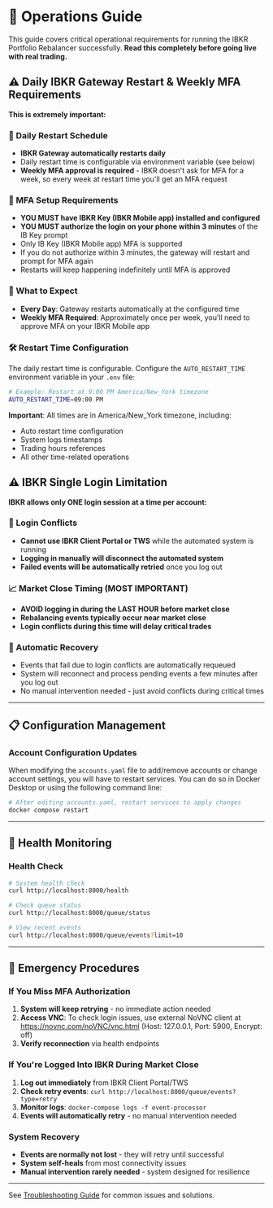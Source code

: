 # 🔧 Operations Guide

This guide covers critical operational requirements for running the IBKR Portfolio Rebalancer successfully. **Read this completely before going live with real trading.**

## ⚠️ Daily IBKR Gateway Restart & Weekly MFA Requirements

**This is extremely important:**

### 🔄 Daily Restart Schedule
- **IBKR Gateway automatically restarts daily**
- Daily restart time is configurable via environment variable (see below)
- **Weekly MFA approval is required** - IBKR doesn't ask for MFA for a week, so every week at restart time you'll get an MFA request

### 📱 MFA Setup Requirements
- **YOU MUST have IBKR Key (IBKR Mobile app) installed and configured**
- **YOU MUST authorize the login on your phone within 3 minutes** of the IB Key prompt
- Only IB Key (IBKR Mobile app) MFA is supported
- If you do not authorize within 3 minutes, the gateway will restart and prompt for MFA again
- Restarts will keep happening indefinitely until MFA is approved

### 📅 What to Expect
- **Every Day**: Gateway restarts automatically at the configured time
- **Weekly MFA Required**: Approximately once per week, you'll need to approve MFA on your IBKR Mobile app 

### 🛠️ Restart Time Configuration
The daily restart time is configurable. Configure the `AUTO_RESTART_TIME` environment variable in your `.env` file:

```bash
# Example: Restart at 9:00 PM America/New_York timezone
AUTO_RESTART_TIME=09:00 PM
```

**Important**: All times are in America/New_York timezone, including:
- Auto restart time configuration
- System logs timestamps
- Trading hours references
- All other time-related operations

## ⚠️ IBKR Single Login Limitation

**IBKR allows only ONE login session at a time per account:**

### 🚫 Login Conflicts
- **Cannot use IBKR Client Portal or TWS** while the automated system is running
- **Logging in manually will disconnect the automated system**
- **Failed events will be automatically retried** once you log out

### 📈 Market Close Timing (MOST IMPORTANT)
- **AVOID logging in during the LAST HOUR before market close**
- **Rebalancing events typically occur near market close**
- **Login conflicts during this time will delay critical trades**

### 🔄 Automatic Recovery
- Events that fail due to login conflicts are automatically requeued
- System will reconnect and process pending events a few minutes after you log out
- No manual intervention needed - just avoid conflicts during critical times

---

## 📋 Configuration Management

### Account Configuration Updates

When modifying the `accounts.yaml` file to add/remove accounts or change account settings, you will have to restart services. You can do so in Docker Desktop or using the following command line:

```bash
# After editing accounts.yaml, restart services to apply changes
docker compose restart
```

---

## 🏥 Health Monitoring

### Health Check
```bash
# System health check
curl http://localhost:8000/health

# Check queue status
curl http://localhost:8000/queue/status

# View recent events
curl http://localhost:8000/queue/events?limit=10
```
---

## 🚨 Emergency Procedures

### If You Miss MFA Authorization
1. **System will keep retrying** - no immediate action needed
2. **Access VNC**: To check login issues, use external NoVNC client at https://novnc.com/noVNC/vnc.html (Host: 127.0.0.1, Port: 5900, Encrypt: off)
3. **Verify reconnection** via health endpoints

### If You're Logged Into IBKR During Market Close
1. **Log out immediately** from IBKR Client Portal/TWS
2. **Check retry events**: `curl http://localhost:8000/queue/events?type=retry`
3. **Monitor logs**: `docker-compose logs -f event-processor`
4. **Events will automatically retry** - no manual intervention needed

### System Recovery
- **Events are normally not lost** - they will retry until successful
- **System self-heals** from most connectivity issues
- **Manual intervention rarely needed** - system designed for resilience

---

See [Troubleshooting Guide](troubleshooting.md) for common issues and solutions.